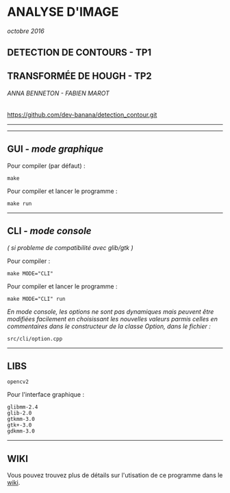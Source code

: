 # ANALYSE D'IMAGE
*octobre 2016*

## DETECTION DE CONTOURS - TP1
## TRANSFORMÉE DE HOUGH - TP2

###### ANNA BENNETON - FABIEN MAROT

https://github.com/dev-banana/detection_contour.git


______________________
______________________


GUI - *mode graphique*
------
Pour compiler (par défaut) :

	make

Pour compiler et lancer le programme :

	make run

______________________


CLI - *mode console*
------
*( si probleme de compatibilité avec glib/gtk )*


Pour compiler :

	make MODE="CLI"

Pour compiler et lancer le programme :

	make MODE="CLI" run


*En mode console, les options ne sont pas dynamiques mais peuvent être modifiées facilement en choisissant les nouvelles valeurs parmis celles en commentaires dans le constructeur de la classe Option, dans le fichier :*

	src/cli/option.cpp  

______________________


LIBS
------

	opencv2

Pour l'interface graphique :

	glibmm-2.4
	glib-2.0
	gtkmm-3.0
	gtk+-3.0
	gdkmm-3.0

______________________


WIKI
------

Vous pouvez trouvez plus de détails sur l'utisation de ce programme dans le [wiki](https://github.com/dev-banana/detection_contour/wiki).